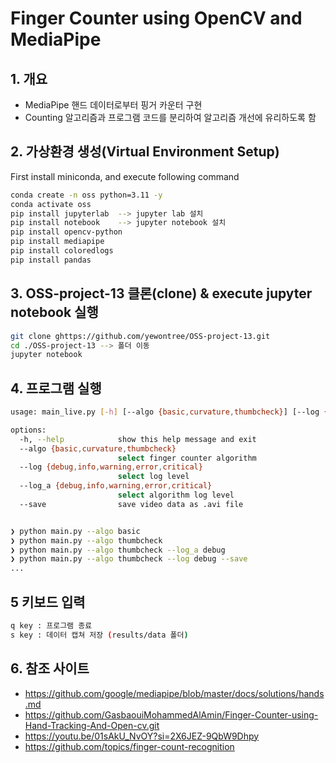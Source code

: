 # Finger Counter using OpenCV and MediaPipe
## 1. 개요
 - MediaPipe 핸드 데이터로부터 핑거 카운터 구현
 - Counting 알고리즘과 프로그램 코드를 분리하여 알고리즘 개선에 유리하도록 함


## 2. 가상환경 생성(Virtual Environment Setup)
First install miniconda, and execute following command
``` bash
conda create -n oss python=3.11 -y
conda activate oss
pip install jupyterlab  --> jupyter lab 설치
pip install notebook    --> jupyter notebook 설치
pip install opencv-python
pip install mediapipe
pip install coloredlogs
pip install pandas

```

## 3. OSS-project-13 클론(clone) & execute jupyter notebook 실행
``` bash
git clone ghttps://github.com/yewontree/OSS-project-13.git
cd ./OSS-project-13 --> 폴더 이동
jupyter notebook

```


## 4. 프로그램 실행
```bash
usage: main_live.py [-h] [--algo {basic,curvature,thumbcheck}] [--log {debug,info,warning,error,critical}] [--log_a {debug,info,warning,error,critical}] [--save]

options:
  -h, --help            show this help message and exit
  --algo {basic,curvature,thumbcheck}
                        select finger counter algorithm
  --log {debug,info,warning,error,critical}
                        select log level
  --log_a {debug,info,warning,error,critical}
                        select algorithm log level
  --save                save video data as .avi file


❯ python main.py --algo basic
❯ python main.py --algo thumbcheck
❯ python main.py --algo thumbcheck --log_a debug
❯ python main.py --algo thumbcheck --log debug --save
...
```
## 5 키보드 입력
```bash
q key : 프로그램 종료
s key : 데이터 캡쳐 저장 (results/data 폴더)
```

## 6. 참조 사이트
 - https://github.com/google/mediapipe/blob/master/docs/solutions/hands.md
 - https://github.com/GasbaouiMohammedAlAmin/Finger-Counter-using-Hand-Tracking-And-Open-cv.git
 - https://youtu.be/01sAkU_NvOY?si=2X6JEZ-9QbW9Dhpy
 - https://github.com/topics/finger-count-recognition
